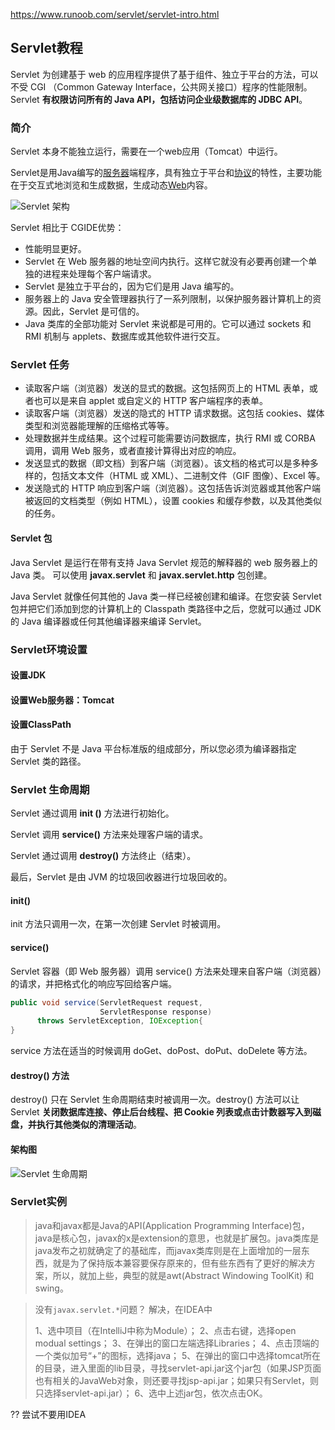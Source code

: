 https://www.runoob.com/servlet/servlet-intro.html

## Servlet教程

Servlet 为创建基于 web 的应用程序提供了基于组件、独立于平台的方法，可以不受 CGI （Common Gateway Interface，公共网关接口）程序的性能限制。Servlet **有权限访问所有的 Java API，包括访问企业级数据库的 JDBC API**。

### 简介

Servlet 本身不能独立运行，需要在一个web应用（Tomcat）中运行。

Servlet是用Java编写的[服务器](https://baike.baidu.com/item/服务器/100571)端程序，具有独立于平台和[协议](https://baike.baidu.com/item/协议/13020269)的特性，主要功能在于交互式地浏览和生成数据，生成动态[Web](https://baike.baidu.com/item/Web/150564)内容。

![Servlet 架构](https://www.runoob.com/wp-content/uploads/2014/07/servlet-arch.jpg)



Servlet 相比于 CGIDE优势：

- 性能明显更好。
- Servlet 在 Web 服务器的地址空间内执行。这样它就没有必要再创建一个单独的进程来处理每个客户端请求。
- Servlet 是独立于平台的，因为它们是用 Java 编写的。
- 服务器上的 Java 安全管理器执行了一系列限制，以保护服务器计算机上的资源。因此，Servlet 是可信的。
- Java 类库的全部功能对 Servlet 来说都是可用的。它可以通过 sockets 和 RMI 机制与 applets、数据库或其他软件进行交互。

### Servlet 任务

- 读取客户端（浏览器）发送的显式的数据。这包括网页上的 HTML 表单，或者也可以是来自 applet 或自定义的 HTTP 客户端程序的表单。
- 读取客户端（浏览器）发送的隐式的 HTTP 请求数据。这包括 cookies、媒体类型和浏览器能理解的压缩格式等等。
- 处理数据并生成结果。这个过程可能需要访问数据库，执行 RMI 或 CORBA 调用，调用 Web 服务，或者直接计算得出对应的响应。
- 发送显式的数据（即文档）到客户端（浏览器）。该文档的格式可以是多种多样的，包括文本文件（HTML 或 XML）、二进制文件（GIF 图像）、Excel 等。
- 发送隐式的 HTTP 响应到客户端（浏览器）。这包括告诉浏览器或其他客户端被返回的文档类型（例如 HTML），设置 cookies 和缓存参数，以及其他类似的任务。

#### Servlet 包

Java Servlet 是运行在带有支持 Java Servlet 规范的解释器的 web 服务器上的 Java 类。 可以使用 **javax.servlet** 和 **javax.servlet.http** 包创建。

Java Servlet 就像任何其他的 Java 类一样已经被创建和编译。在您安装 Servlet 包并把它们添加到您的计算机上的 Classpath 类路径中之后，您就可以通过 JDK 的 Java 编译器或任何其他编译器来编译 Servlet。



### Servlet环境设置



#### 设置JDK



#### 设置Web服务器：Tomcat



#### 设置ClassPath

由于 Servlet 不是 Java 平台标准版的组成部分，所以您必须为编译器指定 Servlet 类的路径。



### Servlet 生命周期

Servlet 通过调用 **init ()** 方法进行初始化。

Servlet 调用 **service()** 方法来处理客户端的请求。

Servlet 通过调用 **destroy()** 方法终止（结束）。

最后，Servlet 是由 JVM 的垃圾回收器进行垃圾回收的。

#### init()

init 方法只调用一次，在第一次创建 Servlet 时被调用。

#### service() 

Servlet 容器（即 Web 服务器）调用 service() 方法来处理来自客户端（浏览器）的请求，并把格式化的响应写回给客户端。

```java
public void service(ServletRequest request, 
                    ServletResponse response) 
      throws ServletException, IOException{
}
```

service 方法在适当的时候调用 doGet、doPost、doPut、doDelete 等方法。

#### destroy() 方法

destroy() 只在 Servlet 生命周期结束时被调用一次。destroy() 方法可以让 Servlet **关闭数据库连接、停止后台线程、把 Cookie 列表或点击计数器写入到磁盘，并执行其他类似的清理活动**。

#### 架构图

![Servlet 生命周期](https://www.runoob.com/wp-content/uploads/2014/07/Servlet-LifeCycle.jpg)

### Servlet实例

> java和javax都是Java的API(Application Programming Interface)包，java是核心包，javax的x是extension的意思，也就是扩展包。java类库是java发布之初就确定了的基础库，而javax类库则是在上面增加的一层东西，就是为了保持版本兼容要保存原来的，但有些东西有了更好的解决方案，所以，就加上些，典型的就是awt(Abstract Windowing ToolKit) 和swing。



> 没有`javax.servlet.*`问题？ 解决，在IDEA中
>
> 1、选中项目（在IntelliJ中称为Module）；
> 2、点击右键，选择open modual settings；
> 3、在弹出的窗口左端选择Libraries；
> 4、点击顶端的一个类似加号“+”的图标，选择java；
> 5、在弹出的窗口中选择tomcat所在的目录，进入里面的lib目录，寻找servlet-api.jar这个jar包（如果JSP页面也有相关的JavaWeb对象，则还要寻找jsp-api.jar；如果只有Servlet，则只选择servlet-api.jar）；
> 6、选中上述jar包，依次点击OK。



?? 尝试不要用IDEA